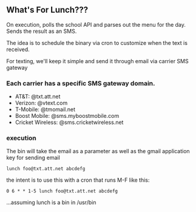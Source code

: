 ## What's For Lunch???

On execution, polls the school API and parses out the menu for the day.
Sends the result as an SMS.

The idea is to schedule the binary via cron to customize when the text is received.

For texting, we'll keep it simple and send it through email via carrier SMS gateway

### Each carrier has a specific SMS gateway domain.

- AT&T: @txt.att.net
- Verizon: @vtext.com
- T-Mobile: @tmomail.net
- Boost Mobile: @sms.myboostmobile.com
- Cricket Wireless: @sms.cricketwireless.net

### execution

The bin will take the email as a parameter as well as the gmail application key for sending email

`lunch foo@txt.att.net abcdefg`

the intent is to use this with a cron that runs M-F like this:

`0 6 * * 1-5 lunch foo@txt.att.net abcdefg`

...assuming lunch is a bin in /usr/bin
